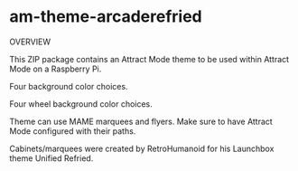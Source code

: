 # am-theme-arcaderefried

OVERVIEW

This ZIP package contains an Attract Mode theme to be used within Attract Mode on a Raspberry Pi.

Four background color choices.  

Four wheel background color choices.

Theme can use MAME marquees and flyers.  Make sure to have Attract Mode configured with their paths.

Cabinets/marquees were created by RetroHumanoid for his Launchbox theme Unified Refried.